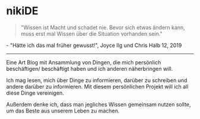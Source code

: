 
# nikiDE

>"Wissen ist Macht und schadet nie. Bevor sich etwas ändern kann,
muss erst mal Wissen über die Situation vorhanden sein."

\- "Hätte ich das mal früher gewusst!", Joyce Ilg und Chris Halb 12, 2019

---

Eine Art Blog mit Ansammlung von Dingen, die mich persönlich beschäftigen/ beschäftigt haben und ich anderen näherbringen will.

Ich mag lesen, mich über Dinge zu informieren, darüber zu schreiben und andere darüber zu informieren. Mit diesem persönlichen Projekt will ich all diese Dinge vereinigen.

Außerdem denke ich, dass man jegliches Wissen gemeinsam nutzen sollte, um das Beste aus unserem Leben zu machen.
